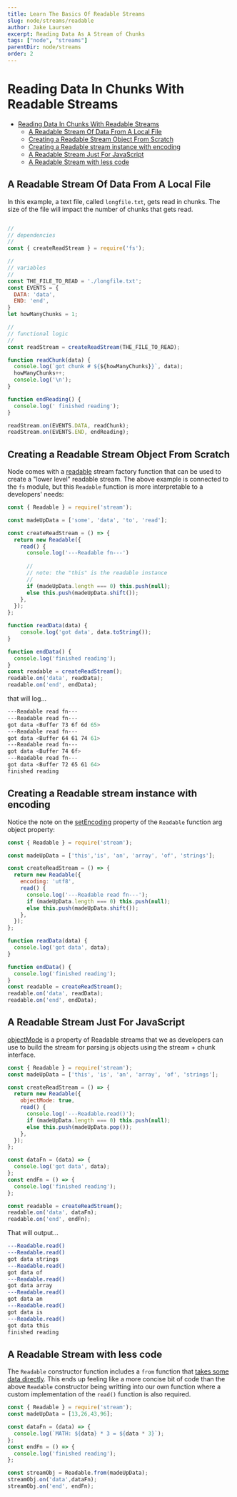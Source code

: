 ```yaml
---
title: Learn The Basics Of Readable Streams
slug: node/streams/readable
author: Jake Laursen
excerpt: Reading Data As A Stream of Chunks
tags: ["node", "streams"]
parentDir: node/streams
order: 2
---
```



# Reading Data In Chunks With Readable Streams
- [Reading Data In Chunks With Readable Streams](#reading-data-in-chunks-with-readable-streams)
  - [A Readable Stream Of Data From A Local File](#a-readable-stream-of-data-from-a-local-file)
  - [Creating a Readable Stream Object From Scratch](#creating-a-readable-stream-object-from-scratch)
  - [Creating a Readable stream instance with encoding](#creating-a-readable-stream-instance-with-encoding)
  - [A Readable Stream Just For JavaScript](#a-readable-stream-just-for-javascript)
  - [A Readable Stream with less code](#a-readable-stream-with-less-code)

## A Readable Stream Of Data From A Local File
In this example, a text file, called `longfile.txt`, gets read in chunks. The size of the file will impact the number of chunks that gets read.  

```js

// 
// dependencies
// 
const { createReadStream } = require('fs');

// 
// variables
// 
const THE_FILE_TO_READ = './longfile.txt';
const EVENTS = {
  DATA: 'data',
  END: 'end',
}
let howManyChunks = 1;

// 
// functional logic
// 
const readStream = createReadStream(THE_FILE_TO_READ);

function readChunk(data) {
  console.log(`got chunk # ${${howManyChunks}}`, data);
  howManyChunks++;
  console.log('\n');
}

function endReading() {
  console.log(' finished reading');
}

readStream.on(EVENTS.DATA, readChunk);
readStream.on(EVENTS.END, endReading);
```

## Creating a Readable Stream Object From Scratch
Node comes with a [readable](https://nodejs.org/dist/latest-v18.x/docs/api/stream.html#class-streamreadable) stream factory function that can be used to create a "lower level" readable stream. The above example is connected to the `fs` module, but this `Readable` function is more interpretable to a developers' needs:

```js
const { Readable } = require('stream');

const madeUpData = ['some', 'data', 'to', 'read'];

const createReadStream = () => {
  return new Readable({
    read() {
      console.log('---Readable fn---')
      
      // 
      // note: the "this" is the readable instance
      // 
      if (madeUpData.length === 0) this.push(null);
      else this.push(madeUpData.shift());
    },
  });
};

function readData(data) {
    console.log('got data', data.toString());
}

function endData() {
  console.log('finished reading');
}
const readable = createReadStream();
readable.on('data', readData);
readable.on('end', endData);
```

that will log...
```bash
---Readable read fn---
---Readable read fn---
got data <Buffer 73 6f 6d 65>
---Readable read fn---
got data <Buffer 64 61 74 61>
---Readable read fn---
got data <Buffer 74 6f>
---Readable read fn---
got data <Buffer 72 65 61 64>
finished reading
```

## Creating a Readable stream instance with encoding
Notice the note on the [setEncoding](https://nodejs.org/dist/latest-v18.x/docs/api/stream.html#readablesetencodingencoding) property of the `Readable` function arg object property:
```js
const { Readable } = require('stream');

const madeUpData = ['this','is', 'an', 'array', 'of', 'strings'];

const createReadStream = () => {
  return new Readable({
    encoding: 'utf8',
    read() {
      console.log('---Readable read fn---');
      if (madeUpData.length === 0) this.push(null);
      else this.push(madeUpData.shift());
    },
  });
};

function readData(data) {
  console.log('got data', data);
}

function endData() {
  console.log('finished reading');
}
const readable = createReadStream();
readable.on('data', readData);
readable.on('end', endData);
```

## A Readable Stream Just For JavaScript
[objectMode](https://nodejs.org/dist/latest-v18.x/docs/api/stream.html#new-streamreadableoptions) is a property of Readable streams that we as developers can use to build the stream for parsing js objects using the stream + chunk interface.  
```js
const { Readable } = require('stream');
const madeUpData = ['this', 'is', 'an', 'array', 'of', 'strings'];

const createReadStream = () => {
  return new Readable({
    objectMode: true,
    read() {
      console.log('---Readable.read()');
      if (madeUpData.length === 0) this.push(null);
      else this.push(madeUpData.pop());
    },
  });
};

const dataFn = (data) => {
  console.log('got data', data);
};
const endFn = () => {
  console.log('finished reading');
};

const readable = createReadStream();
readable.on('data', dataFn);
readable.on('end', endFn);
```

That will output...
```bash
---Readable.read()
---Readable.read()
got data strings
---Readable.read()
got data of
---Readable.read()
got data array
---Readable.read()
got data an
---Readable.read()
got data is
---Readable.read()
got data this
finished reading
```

## A Readable Stream with less code
The `Readable` constructor function includes a `from` function that [takes some data directly](https://nodejs.org/dist/latest-v18.x/docs/api/stream.html#streamreadablefromiterable-options). This ends up feeling like a more concise bit of code than the above `Readable` constructor being writting into our own function where a custom implementation of the `read()` function is also required.  

```js
const { Readable } = require('stream');
const madeUpData = [13,26,43,96];

const dataFn = (data) => {
  console.log(`MATH: ${data} * 3 = ${data * 3}`);
};
const endFn = () => {
  console.log('finished reading');
};

const streamObj = Readable.from(madeUpData);
streamObj.on('data',dataFn);
streamObj.on('end', endFn);
```
